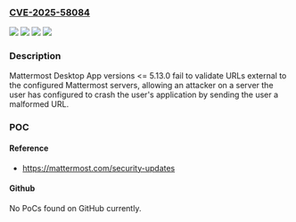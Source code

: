 ### [CVE-2025-58084](https://cve.mitre.org/cgi-bin/cvename.cgi?name=CVE-2025-58084)
![](https://img.shields.io/static/v1?label=Product&message=Mattermost&color=blue)
![](https://img.shields.io/static/v1?label=Version&message=&color=brightgreen)
![](https://img.shields.io/static/v1?label=Version&message=0%20&color=brightgreen)
![](https://img.shields.io/static/v1?label=Vulnerability&message=CWE-1287%3A%20Improper%20Validation%20of%20Specified%20Type%20of%20Input&color=brightgreen)

### Description

Mattermost Desktop App versions <= 5.13.0 fail to validate URLs external to the configured Mattermost servers, allowing an attacker on a server the user has configured to crash the user's application by sending the user a malformed URL.

### POC

#### Reference
- https://mattermost.com/security-updates

#### Github
No PoCs found on GitHub currently.

